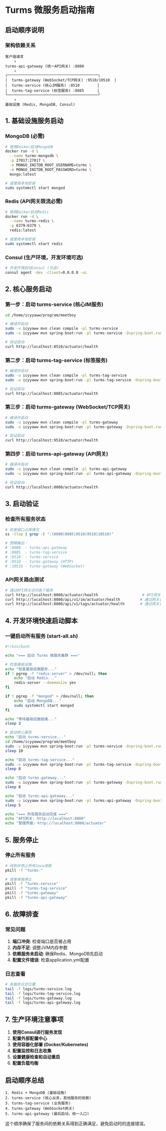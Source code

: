 # Turms 微服务启动指南

## 启动顺序说明

### 架构依赖关系
```
客户端请求
    ↓
turms-api-gateway (统一API网关) :8080
    ↓
┌─────────────────────────────────────────┐
│  turms-gateway (WebSocket/TCP网关) :9510/10510  │
│  turms-service (核心IM服务) :8510        │
│  turms-tag-service (标签服务) :8085      │
└─────────────────────────────────────────┘
    ↓
基础设施 (Redis, MongoDB, Consul)
```

## 1. 基础设施服务启动

### MongoDB (必需)
```bash
# 使用Docker启动MongoDB
docker run -d \
  --name turms-mongodb \
  -p 27017:27017 \
  -e MONGO_INITDB_ROOT_USERNAME=turms \
  -e MONGO_INITDB_ROOT_PASSWORD=turms \
  mongo:latest

# 或使用本地安装
sudo systemctl start mongod
```

### Redis (API网关限流必需)
```bash
# 使用Docker启动Redis
docker run -d \
  --name turms-redis \
  -p 6379:6379 \
  redis:latest

# 或使用本地安装
sudo systemctl start redis
```

### Consul (生产环境，开发环境可选)
```bash
# 开发环境启动Consul (可选)
consul agent -dev -client=0.0.0.0 -ui
```

## 2. 核心服务启动

### 第一步：启动 turms-service (核心IM服务)
```bash
cd /home/icyyaww/program/meetboy

# 编译并启动
sudo -u icyyaww mvn clean compile -pl turms-service
sudo -u icyyaww mvn spring-boot:run -pl turms-service -Dspring-boot.run.profiles=dev

# 验证启动
curl http://localhost:8510/actuator/health
```

### 第二步：启动 turms-tag-service (标签服务)
```bash
# 编译并启动
sudo -u icyyaww mvn clean compile -pl turms-tag-service
sudo -u icyyaww mvn spring-boot:run -pl turms-tag-service -Dspring-boot.run.profiles=dev

# 验证启动
curl http://localhost:8085/actuator/health
```

### 第三步：启动 turms-gateway (WebSocket/TCP网关)
```bash
# 编译并启动
sudo -u icyyaww mvn clean compile -pl turms-gateway
sudo -u icyyaww mvn spring-boot:run -pl turms-gateway -Dspring-boot.run.profiles=dev

# 验证启动
curl http://localhost:9510/actuator/health
```

### 第四步：启动 turms-api-gateway (API网关)
```bash
# 编译并启动
sudo -u icyyaww mvn clean compile -pl turms-api-gateway
sudo -u icyyaww mvn spring-boot:run -pl turms-api-gateway -Dspring-boot.run.profiles=dev

# 验证启动
curl http://localhost:8080/actuator/health
```

## 3. 启动验证

### 检查所有服务状态
```bash
# 检查端口占用情况
ss -tlnp | grep -E ":(8080|8085|8510|9510|10510)"

# 预期输出：
# :8080  - turms-api-gateway
# :8085  - turms-tag-service  
# :8510  - turms-service
# :9510  - turms-gateway (HTTP)
# :10510 - turms-gateway (WebSocket)
```

### API网关路由测试
```bash
# 通过API网关访问各个服务
curl http://localhost:8080/actuator/health                    # API网关自身
curl http://localhost:8080/api/v1/im/actuator/health         # 通过网关访问IM服务
curl http://localhost:8080/api/v1/tags/actuator/health       # 通过网关访问标签服务
```

## 4. 开发环境快速启动脚本

### 一键启动所有服务 (start-all.sh)
```bash
#!/bin/bash

echo "=== 启动 Turms 微服务集群 ==="

# 检查基础设施
echo "检查基础设施服务..."
if ! pgrep -f "redis-server" > /dev/null; then
    echo "启动 Redis..."
    redis-server --daemonize yes
fi

if ! pgrep -f "mongod" > /dev/null; then
    echo "启动 MongoDB..."
    sudo systemctl start mongod
fi

echo "等待基础设施就绪..."
sleep 3

# 启动核心服务
echo "启动 turms-service..."
cd /home/icyyaww/program/meetboy
sudo -u icyyaww mvn spring-boot:run -pl turms-service -Dspring-boot.run.profiles=dev &
sleep 10

echo "启动 turms-tag-service..."
sudo -u icyyaww mvn spring-boot:run -pl turms-tag-service -Dspring-boot.run.profiles=dev &
sleep 8

echo "启动 turms-gateway..."
sudo -u icyyaww mvn spring-boot:run -pl turms-gateway -Dspring-boot.run.profiles=dev &
sleep 8

echo "启动 turms-api-gateway..."
sudo -u icyyaww mvn spring-boot:run -pl turms-api-gateway -Dspring-boot.run.profiles=dev &
sleep 5

echo "=== 所有服务启动完成 ==="
echo "API网关: http://localhost:8080"
echo "管理界面: http://localhost:8080/actuator"
```

## 5. 服务停止

### 停止所有服务
```bash
# 找到并停止所有Java进程
pkill -f "turms-"

# 或者单独停止
pkill -f "turms-service"
pkill -f "turms-tag-service" 
pkill -f "turms-gateway"
pkill -f "turms-api-gateway"
```

## 6. 故障排查

### 常见问题
1. **端口冲突**: 检查端口是否被占用
2. **内存不足**: 调整JVM内存参数
3. **依赖服务未启动**: 确保Redis、MongoDB先启动
4. **配置文件错误**: 检查application.yml配置

### 日志查看
```bash
# 各服务日志位置
tail -f logs/turms-service.log
tail -f logs/turms-tag-service.log
tail -f logs/turms-gateway.log
tail -f logs/turms-api-gateway.log
```

## 7. 生产环境注意事项

1. **使用Consul进行服务发现**
2. **配置外部配置中心**
3. **使用容器化部署 (Docker/Kubernetes)**
4. **配置监控和日志收集**
5. **设置健康检查和自动重启**
6. **配置负载均衡**

## 启动顺序总结

```
1. Redis + MongoDB (基础设施)
2. turms-service (核心业务，其他服务的依赖)
3. turms-tag-service (业务服务)
4. turms-gateway (WebSocket网关)
5. turms-api-gateway (最后启动，统一入口)
```

这个顺序确保了服务间的依赖关系得到正确满足，避免启动时的连接错误。